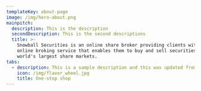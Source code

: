 ```yaml
---
templateKey: about-page
image: /img/hero-about.png
mainpitch:
  description: This is the description
  secondDescription: This is the second descriptions
  title: >-
    Snowball Securities is an online share broker providing clients with an
    online broking service that enables them to buy and sell securities on the
    world's largest share markets.
tabs:
  - description: This is a sample description and this was updated from the CMS
    icon: /img/flavor_wheel.jpg
    title: One-stop shop
---
```


